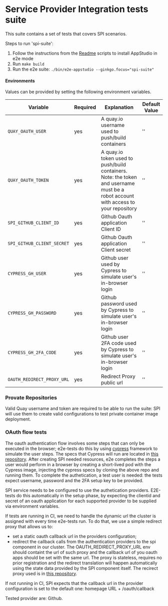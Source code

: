 # Service Provider Integration tests suite

This suite contains a set of tests that covers SPI scenarios.

Steps to run 'spi-suite':

1) Follow the instructions from the [Readme](../../docs/Installation.md) scripts to install AppStudio in e2e mode
2) Run `make build`
3) Run the e2e suite: `./bin/e2e-appstudio --ginkgo.focus="spi-suite"`

#### Environments

Values can be provided by setting the following environment variables.

| Variable | Required | Explanation | Default Value |
|---|---|---|---|
| `QUAY_OAUTH_USER` | yes | A quay.io username used to push/build containers  | ''  |
| `QUAY_OAUTH_TOKEN` | yes | A quay.io token used to push/build containers. Note: the token and username must be a robot account with access to your repository | '' |
| `SPI_GITHUB_CLIENT_ID` | yes | Github Oauth application Client ID  | ''  |
| `SPI_GITHUB_CLIENT_SECRET` | yes | Github Oauth application Client secret | ''  |
| `CYPRESS_GH_USER` | yes | Github user used by Cypress to simulate user's in-browser login  | ''  |
| `CYPRESS_GH_PASSWORD` | yes | Github password used by Cypress to simulate user's in-browser login  | ''  |
| `CYPRESS_GH_2FA_CODE` | yes | Github user 2FA code used by Cypress to simulate user's in-browser login | ''  |
| `OAUTH_REDIRECT_PROXY_URL` | yes | Redirect Proxy public url | ''  |

### Provate Repositories

Valid Quay username and token are required to be able to run the suite: SPI will use them to create valid configurations to test private container image deployment. 

### OAuth flow tests

The oauth authentication flow involves some steps that can only be executed in the browser; e2e-tests do this by using [cypress](https://github.com/cypress-io/cypress) framework to simulate the user steps. The specs that Cypress will run are located in [this repository](https://github.com/redhat-appstudio-qe/cypress-browser-oauth-flow). After creating SPI needed resources, e2e completes the steps a user would perform in a browser by creating a short-lived pod with the Cypress image, injecting the cypress specs by cloning the above repo and running them.
To complete the authetication, a test user is needed: the tests expect username, password and the 2FA setup key to be provided. 

SPI service needs to be configured to use the authetication providers. E2E-tests do this automatically in the setup phase, by expecting the clientid and secret of an oauth application for each supported provider to be supplied via environment variables. 

If tests are running in CI, we need to handle the dynamic url the cluster is assigned with every time e2e-tests run. To do that, we use a simple redirect proxy that allows us to: 
- set a static oauth callback url in the providers configuration; 
- redirect the callback calls from the authentication providers to the spi component in our cluster. 
The OAUTH_REDIRECT_PROXY_URL env should containt the url of such proxy and the callback url of you oauth apps should be set with the same url. 
The proxy is stateless, requires no prior registration and the redirect translation will happen automatically using the state data provided by the SPI component itself.
The recirect proxy used is in [this repository](https://github.com/redhat-appstudio-qe/spi-oauth-redirect-proxy).

If not running in CI, SPI expects that the callback url in the provider configuration is set to the default one: homepage URL + /oauth/callback

Tested provider are: Github.

